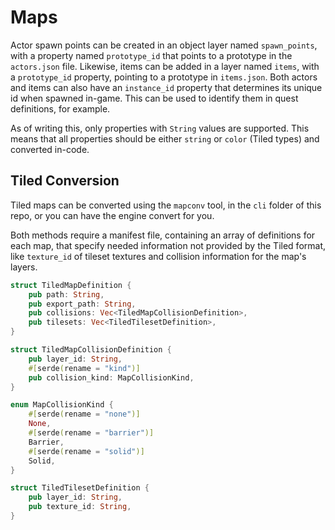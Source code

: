 # Maps


Actor spawn points can be created in an object layer named `spawn_points`, with a property named `prototype_id` that points to a prototype in the `actors.json` file. Likewise, items can be added in a layer named `items`, with a `prototype_id` property, pointing to a prototype in `items.json`.
Both actors and items can also have an `instance_id` property that determines its unique id when spawned in-game. This can be used to identify them in quest definitions, for example.

As of writing this, only properties with `String` values are supported. This means that all properties should be either `string` or `color` (Tiled types) and converted in-code.

## Tiled Conversion

Tiled maps can be converted using the `mapconv` tool, in the `cli` folder of this repo, or you can have the engine convert for you.

Both methods require a manifest file, containing an array of definitions for each map, that specify needed information not provided by the Tiled format, like `texture_id` of tileset
textures and collision information for the map's layers.

```rust
struct TiledMapDefinition {
    pub path: String,
    pub export_path: String,
    pub collisions: Vec<TiledMapCollisionDefinition>,
    pub tilesets: Vec<TiledTilesetDefinition>,
}
```

```rust
struct TiledMapCollisionDefinition {
    pub layer_id: String,
    #[serde(rename = "kind")]
    pub collision_kind: MapCollisionKind,
}
```

```rust
enum MapCollisionKind {
    #[serde(rename = "none")]
    None,
    #[serde(rename = "barrier")]
    Barrier,
    #[serde(rename = "solid")]
    Solid,
}
```

```rust
struct TiledTilesetDefinition {
    pub layer_id: String,
    pub texture_id: String,
}
```
